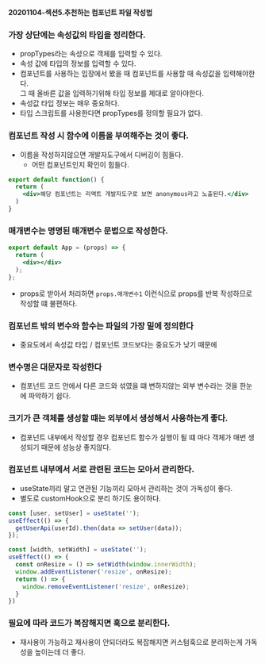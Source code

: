 **20201104-섹션5.추천하는 컴포넌트 파일 작성법**

### 가장 상단에는 속성값의 타입을 정리한다.
- propTypes라는 속성으로 객체를 입력할 수 있다.
- 속성 값에 타입의 정보를 입력할 수 있다.
- 컴포넌트를 사용하는 입장에서 봤을 때 컴포넌트를 사용할 때 속성값을 입력해야한다.   
그 때 올바른 값을 입력하기위해 타입 정보를 제대로 알아야한다.
- 속성값 타입 정보는 매우 중요하다.
- 타입 스크립트를 사용한다면 propTypes를 정의할 필요가 없다.

### 컴포넌트 작성 시 함수에 이름을 부여해주는 것이 좋다.
- 이름을 작성하지않으면 개발자도구에서 디버깅이 힘들다.
  - 어떤 컴포넌트인지 확인이 힘들다.
```jsx
export default function() {
  return (
    <div>해당 컴포넌트는 리액트 개발자도구로 보면 anonymous라고 노출된다.</div>
  )
}
```

### 매개변수는 명명된 매개변수 문법으로 작성한다.
```jsx
export default App = (props) => {
  return (
    <div></div>
  );
};
```
- props로 받아서 처리하면 `props.매개변수1` 이런식으로 props를 반복 작성하므로 작성할 떄 불편하다.

### 컴포넌트 밖의 변수와 함수는 파일의 가장 밑에 정의한다
- 중요도에서 속성값 타입 / 컴포넌트 코드보다는 중요도가 낮기 때문에

### 변수명은 대문자로 작성한다
- 컴포넌트 코드 안에서 다른 코드와 섞였을 떄 변하지않는 외부 변수라는 것을 한눈에 파악하기 쉽다.

### 크기가 큰 객체를 생성할 떄는 외부에서 생성해서 사용하는게 좋다.
- 컴포넌트 내부에서 작성할 경우 컴포넌트 함수가 실행이 될 떄 마다 객체가 매번 생성되기 때문에 성능상 좋지않다.

### 컴포넌트 내부에서 서로 관련된 코드는 모아서 관리한다.
- useState끼리 말고 연관된 기능끼리 모아서 관리하는 것이 가독성이 좋다.
- 별도로 customHook으로 분리 하기도 용이하다.
```jsx
const [user, setUser] = useState('');
useEffect(() => {
  getUserApi(userId).then(data => setUser(data));
});

const [width, setWidth] = useState('');
useEffect(() => {
  const onResize = () => setWidth(window.innerWidth);
  window.addEventListener('resize', onResize);
  return () => {
    window.removeEventListener('resize', onResize);
  }
})
```

### 필요에 따라 코드가 복잡해지면 훅으로 분리한다.
- 재사용이 가능하고 재사용이 안되더라도 복잡해지면 커스텀훅으로 분리하는게 가독성을 높이는데 더 좋다.